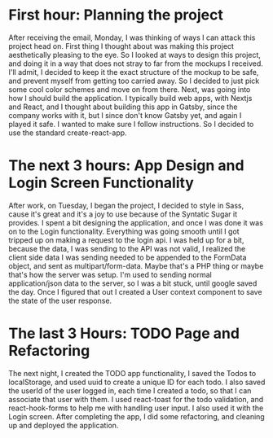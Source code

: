# First hour: Planning the project

After receiving the email, Monday, I was thinking of ways I can attack this project head on. First thing I thought about was making this project aesthetically pleasing to the eye. So I looked at ways to design this project, and doing it in a way that does not stray to far from the mockups I received. I'll admit, I decided to keep it the exact structure of the mockup to be safe, and prevent myself from getting too carried away. So I decided to just pick some cool color schemes and move on from there. Next, was going into how I should build the application. I typically build web apps, with Nextjs and React, and I thought about building this app in Gatsby, since the company works with it, but I since don't know Gatsby yet, and again I played it safe. I wanted to make sure I follow instructions. So I decided to use the standard create-react-app.  

# The next 3 hours: App Design and Login Screen Functionality

After work, on Tuesday, I began the project, I decided to style in Sass, cause it's great and it's a joy to use because of the Syntatic Sugar it provides. I spent a bit designing the application, and once I was done it was on to the Login functionality. Everything was going smooth until I got tripped up on making a request to the login api. I was held up for a bit, because the data, I was sending to the API was not valid, I realized the client side data I was sending needed to be appended to the FormData object, and sent as multipart/form-data. Maybe that's a PHP thing or maybe that's how the server was setup. I'm used to sending normal application/json data to the server, so I was a bit stuck, until google saved the day. Once I figured that out I created a User context component to save the state of the user response. 


# The last 3 Hours: TODO Page and Refactoring

The next night, I created the TODO app functionality, I saved the Todos to localStorage, and used uuid to create a unique ID for each todo. I also saved the userId of the user logged in, each time I created a todo, so that I can associate that user with them. I used react-toast for the todo validation, and react-hook-forms to help me with handling user input. I also used it with the Login screen. After completing the app, I did some refactoring, and cleaning up and deployed the application.




